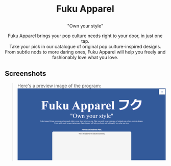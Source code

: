 # <p align="center">Fuku Apparel</p>
<p align="center">"Own your style"</p>
<p align='center'>
Fuku Apparel brings your pop culture needs right to your door, in just one tap.<br>
Take your pick in our catalogue of original pop culture-inspired designs.<br>
From subtle nods to more daring ones, Fuku Apparel will help you freely and fashionably love what you love.
<p>

## Screenshots
> Here's a preview image of the program:
![Homepage](https://github.com/29yabuki/Fuku-Apparel/blob/main/images/homepage.png)
